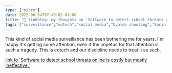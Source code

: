 ```yaml
---
type: ["micro"]
date: 2022-06-04T07:40:02-04:00
title: "🔗 linkblog: my thoughts on 'Software to detect school threats online is costly but mostly ineffective.'"
tags: ["surveillance","edtech","social media","Uvalde shooting","Social Sentinel"]
---
```

This kind of social media surveillance has been bothering me for years. I'm happy it's getting some attention, even if the impetus for that attention is such a tragedy. This is edtech and our discipline needs to treat it as such.
 

[link to 'Software to detect school threats online is costly but mostly ineffective.'](https://slate.com/technology/2022/06/social-media-monitoring-software-schools-safety.html)
